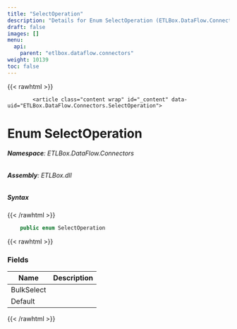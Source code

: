 ```yaml
---
title: "SelectOperation"
description: "Details for Enum SelectOperation (ETLBox.DataFlow.Connectors)"
draft: false
images: []
menu:
  api:
    parent: "etlbox.dataflow.connectors"
weight: 10139
toc: false
---
```


{{< rawhtml >}}

            <article class="content wrap" id="_content" data-uid="ETLBox.DataFlow.Connectors.SelectOperation">
  <h1 id="ETLBox_DataFlow_Connectors_SelectOperation" data-uid="ETLBox.DataFlow.Connectors.SelectOperation" class="text-break">Enum SelectOperation
</h1>
  <div class="markdown level0 summary"></div>
  <div class="markdown level0 conceptual"></div>
<h6><strong>Namespace</strong>: ETLBox.DataFlow.Connectors</h6>
  <h6><strong>Assembly</strong>: ETLBox.dll</h6>
  <h5 id="ETLBox_DataFlow_Connectors_SelectOperation_syntax">Syntax</h5>
{{< /rawhtml >}}

```C#
    public enum SelectOperation
```

{{< rawhtml >}}
  <h3 id="fields">Fields
</h3>
  <table class="table table-bordered table-striped table-condensed">
    <thead>
      <tr>
        <th>Name</th>
        <th>Description</th>
      </tr>
    <thead>
    <tbody>
      <tr>
        <td id="ETLBox_DataFlow_Connectors_SelectOperation_BulkSelect">BulkSelect</td>
        <td></td>
      </tr>
      <tr>
        <td id="ETLBox_DataFlow_Connectors_SelectOperation_Default">Default</td>
        <td></td>
      </tr>
    </tbody>
  </thead></thead></table>

{{< /rawhtml >}}
